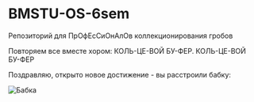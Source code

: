 # BMSTU-OS-6sem
Репозиторий для ПрОфЕсСиОнАлОв коллекционирования гробов

Повторяем все вместе хором: КОЛЬ-ЦЕ-ВОЙ БУ-ФЕР. КОЛЬ-ЦЕ-ВОЙ БУ-ФЕР

Поздравляю, открыто новое достижение - вы расстроили бабку:

![Бабка](https://user-images.githubusercontent.com/58914896/172490318-c60209a8-9c3f-4080-8d21-8a877dd40097.jpg)
